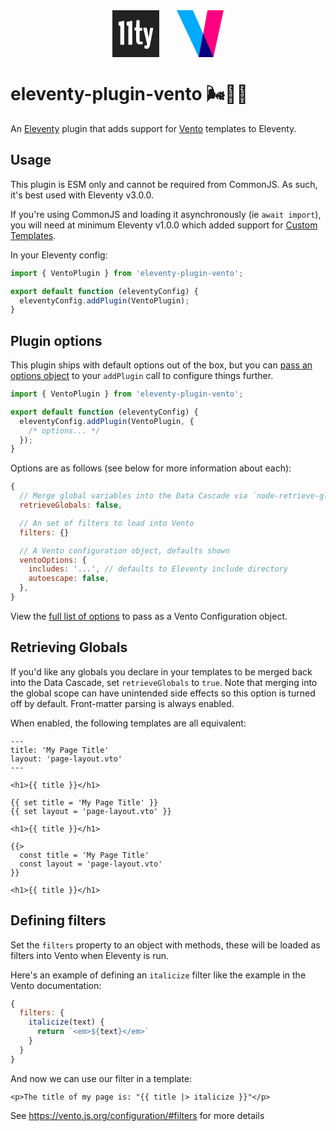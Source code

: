 <div style="display:flex;gap:2em;justify-content:center;">
<svg width="75" xmlns="http://www.w3.org/2000/svg" data-name="Layer 1" viewBox="0 0 32 32"><rect width="32" height="32" fill="#222"/><path fill="#fff" d="M13.2 7.2c0 0-.1 0-.2 0l-2.9.7c-.2 0-.3.1-.4.3 0 .1 0 .3 0 .5v1.1c0 .3 0 .5.2.7 0 0 .2.1.3.1h0s.7-.2.7-.2h0v12.1c0 .3 0 .5 0 .7 0 .1 0 .2.2.3 0 0 .2.1.3.1h1.7c.1 0 .2 0 .3-.1 0 0 .1-.1.2-.3 0-.2 0-.4 0-.7V8c0-.2 0-.4 0-.5 0-.2-.2-.3-.4-.3ZM7.7 7.2c0 0-.1 0-.2 0l-2.9.7c-.2 0-.3.1-.4.3 0 .1 0 .3 0 .5v1.1c0 .3 0 .5.2.7 0 0 .2.1.3.1h0s.7-.2.7-.2h0v12.1c0 .3 0 .5 0 .7 0 .1 0 .2.2.3 0 0 .2.1.3.1h1.7c.1 0 .2 0 .3-.1 0 0 .1-.1.2-.3 0-.2 0-.4 0-.7V8c0-.2 0-.4 0-.5 0-.2-.2-.3-.4-.3ZM20.1 21.4h-.8c-.1 0-.2 0-.3 0h0s-.1 0-.2-.2c0 0-.1-.2-.2-.5 0-.3 0-.6 0-1v-5.6h1.2c.2 0 .4-.1.5-.3 0-.1.1-.3.1-.5v-.6c0-.2 0-.4-.1-.5 0-.2-.3-.3-.5-.3h-1.2s0 0 0 0v-4.3c0-.2 0-.4 0-.6 0-.2-.3-.3-.5-.3h-1.1c-.1 0-.2 0-.3 0 0 0-.1.1-.2.2 0 .1-.1.3-.1.5h0s-.2 4.3-.2 4.3h0s0 0 0 0h-.5c-.2 0-.4.1-.5.3 0 .1-.1.3-.1.5v.6c0 .2 0 .4.1.5 0 .2.3.3.5.3h.5v5.6c0 .6 0 1.2.1 1.7.1.5.2.9.4 1.1.2.3.4.5.7.7.3.2.5.3.8.3.2 0 .5 0 .8 0h1.1c.2 0 .4 0 .5-.2 0-.1.1-.3.1-.5v-.7c0-.2 0-.4-.1-.5-.1-.1-.3-.2-.5-.2ZM27.7 12.1c0 0 0-.1-.1-.2 0 0-.2 0-.3 0h-.9c-.2 0-.3 0-.5.2 0 .1-.2.3-.2.6l-.9 6.1-1.2-6.2c0-.3-.1-.5-.2-.6-.1-.1-.3-.2-.5-.2h-1.3c0 0-.2 0-.3 0 0 0-.1.1-.1.2 0 .1 0 .2 0 .4s0 .2 0 .3h0s2.2 9 2.2 9c.2.9.2 1.1.2 1.2 0 .5 0 .8-.2 1.1 0 .2-.2.2-.2.2 0 0 0 0-.4-.1h0c-.4-.1-.4-.1-.5-.1-.1 0-.2 0-.3.1 0 0-.1.2-.1.3 0 .2 0 .4 0 .7s0 .6.1.7c.1.2.3.4.6.4.2 0 .5.1.9.1h.1s0 0 0 0c.4 0 .7-.1 1-.3h0s0 0 0 0c.3-.2.5-.5.7-1 .2-.5.4-1.1.5-2l2-10.2h0s0 0 0 0c0-.1 0-.2 0-.3 0-.2 0-.3 0-.4Z" /></svg>
<svg width="75" xmlns="http://www.w3.org/2000/svg" fill="none" viewBox="0 0 32 32"><path fill="#00AAFF" d="M0 0H11L25 32H15L0 0Z"/><path fill="#FF0080" d="M21 0H32L25 32H15L21 0Z"/><path fill="#000080" d="M18 16L25 32H15L18 16Z"/></svg>

</div>

# eleventy-plugin-vento 🌬️🎈🐀

An [Eleventy](https://11ty.dev/) plugin that adds support for [Vento](https://vento.js.org/) templates to Eleventy.

## Usage

This plugin is ESM only and cannot be required from CommonJS. As such, it's best used with Eleventy v3.0.0.

If you're using CommonJS and loading it asynchronously (ie `await import`), you will need at minimum Eleventy v1.0.0 which added support for [Custom Templates](https://www.11ty.dev/docs/languages/custom/).

In your Eleventy config:

```js
import { VentoPlugin } from 'eleventy-plugin-vento';

export default function (eleventyConfig) {
  eleventyConfig.addPlugin(VentoPlugin);
}
```

## Plugin options

This plugin ships with default options out of the box, but you can [pass an options object](https://www.11ty.dev/docs/plugins/#plugin-configuration-options) to your `addPlugin` call to configure things further.

```js
import { VentoPlugin } from 'eleventy-plugin-vento';

export default function (eleventyConfig) {
  eleventyConfig.addPlugin(VentoPlugin, {
    /* options... */
  });
}
```

Options are as follows (see below for more information about each):

```js
{
  // Merge global variables into the Data Cascade via `node-retrieve-globals`
  retrieveGlobals: false,

  // An set of filters to load into Vento
  filters: {}

  // A Vento configuration object, defaults shown
  ventoOptions: {
    includes: '...', // defaults to Eleventy include directory
    autoescape: false,
  },
}
```

View the [full list of options](https://vento.js.org/configuration/#options/) to pass as a Vento Configuration object.

## Retrieving Globals

If you'd like any globals you declare in your templates to be merged back into the Data Cascade, set `retrieveGlobals` to `true`. Note that merging into the global scope can have unintended side effects so this option is turned off by default. Front-matter parsing is always enabled.

When enabled, the following templates are all equivalent:

```vento
---
title: 'My Page Title'
layout: 'page-layout.vto'
---

<h1>{{ title }}</h1>
```

```vento
{{ set title = 'My Page Title' }}
{{ set layout = 'page-layout.vto' }}

<h1>{{ title }}</h1>
```

```vento
{{>
  const title = 'My Page Title'
  const layout = 'page-layout.vto'
}}

<h1>{{ title }}</h1>
```

## Defining filters

Set the `filters` property to an object with methods, these will be loaded as filters into Vento when Eleventy is run.

Here's an example of defining an `italicize` filter like the example in the Vento documentation:

```js
{
  filters: {
    italicize(text) {
      return `<em>${text}</em>`
    }
  }
}
```

And now we can use our filter in a template:

```vento
<p>The title of my page is: "{{ title |> italicize }}"</p>
```

See https://vento.js.org/configuration/#filters for more details
